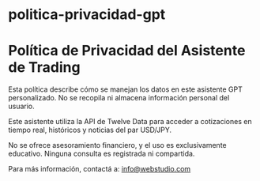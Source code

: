 # politica-privacidad-gpt
<!DOCTYPE html>
<html lang="es">
<head>
  <meta charset="UTF-8">
  <meta name="viewport" content="width=device-width, initial-scale=1.0">
  <title>Política de Privacidad del Asistente de Trading</title>
</head>
<body>
  <h1>Política de Privacidad del Asistente de Trading</h1>
  <p>Esta política describe cómo se manejan los datos en este asistente GPT personalizado. No se recopila ni almacena información personal del usuario.</p>
  <p>Este asistente utiliza la API de Twelve Data para acceder a cotizaciones en tiempo real, históricos y noticias del par USD/JPY.</p>
  <p>No se ofrece asesoramiento financiero, y el uso es exclusivamente educativo. Ninguna consulta es registrada ni compartida.</p>
  <p>Para más información, contactá a: <a href="mailto:info@webstudio.com">info@webstudio.com</a></p>
</body>
</html>

